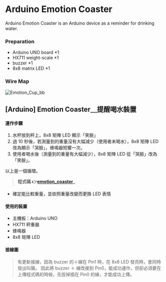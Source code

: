 # Arduino Emotion Coaster
Arduino Emotion Coaster is an Arduino device as a reminder for drinking water.

### Preparation
- Arduino UNO board *1
- HX711 weight-scale *1
- buzzer *1
- 8x8 matrix LED *1

### Wire Map
![Emotion_Cup_bb](https://user-images.githubusercontent.com/29245400/67158938-0df95500-f32e-11e9-9ce9-4d48b95f1653.jpg)


## [Arduino] Emotion Coaster＿提醒喝水裝置

#### 運作步驟
1. 水杯放到秤上，8x8 矩陣 LED 顯示「笑臉」
2. 過 10 秒後，若測量到的重量沒有大幅減少（使用者未喝水），8x8 矩陣 LED 改為顯示「哭臉」，蜂鳴器短響一次。
3. 使用者喝水後（測量到的重量有大幅減少），8x8 矩陣 LED 從「哭臉」改為「笑臉」。

以上是一個循環。

> **程式碼 👉[emotion_coaster](https://github.com/laiyenju/EmotionCoaster/blob/master/emotion_coaster.ino)_**
- 確定能比較重量，並依照重量改變而更換 LED 表情

#### 使用的裝置
- 主機板：Arduino UNO
- HX711 秤重器
- 蜂鳴器
- 8x8 矩陣 LED 

#### 接線圖
> 有更新接線，因為 buzzer 的＋線在 Pin1 時，在 8x8 LED 發亮時，會同時發出叫聲。
> 因此將 buzzer ＋ 線改接到 Pin0，能成功運作，但卻必須要在上傳程式碼的時候，先拔掉插在 Pin0 的線，才能成功上傳。
